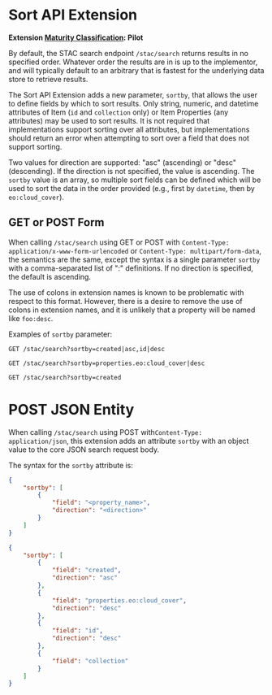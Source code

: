 # Sort API Extension

**Extension [Maturity Classification](../../../extensions/README.md#extension-maturity): Pilot**

By default, the STAC search endpoint `/stac/search` returns results in no specified order.  Whatever order the results are in is up to the implementor, and will typically default to an arbitrary that is fastest for the underlying data store to retrieve results.
 
 The Sort API Extension adds a new parameter, `sortby`, that allows the user to define fields by which to sort results. Only string, numeric, and datetime attributes of Item (`id` and `collection` only) or Item Properties (any attributes) may be used to sort results.  It is not required that implementations support sorting over all attributes, but implementations should return an error when attempting to sort over a field that does not support sorting. 

Two values for direction are supported: "asc" (ascending) or "desc" (descending). If the direction is not specified, the value is ascending. The `sortby` value is an array, so multiple sort fields can be defined which will be used to sort the data in the order provided (e.g., first by `datetime`, then by `eo:cloud_cover`).

## GET or POST Form

When calling `/stac/search` using GET or POST with `Content-Type: application/x-www-form-urlencoded` or `Content-Type: multipart/form-data`, the semantics are the same, except the syntax is a single parameter `sortby` with a comma-separated list of "<name>:<direction>" definitions.  If no direction is specified, the default is ascending.

The use of colons in extension names is known to be problematic with respect to this format.  However, there is a desire
to remove the use of colons in extension names, and it is unlikely that a property will be named like `foo:desc`.

Examples of `sortby` parameter:

    GET /stac/search?sortby=created|asc,id|desc
    
    GET /stac/search?sortby=properties.eo:cloud_cover|desc
    
    GET /stac/search?sortby=created

# POST JSON Entity

When calling `/stac/search` using POST with`Content-Type: application/json`, this extension adds an attribute `sortby` with an object value to the core JSON search request body.

The syntax for the `sortby` attribute is:

```json
{
    "sortby": [
        {
            "field": "<property_name>",
            "direction": "<direction>"
        }
    ]
}
```

```json
{
    "sortby": [
        {
            "field": "created",
            "direction": "asc"
        },
        {
            "field": "properties.eo:cloud_cover",
            "direction": "desc"
        },
        {
            "field": "id",
            "direction": "desc"
        },
        {
            "field": "collection"
        }
    ]
}
```


